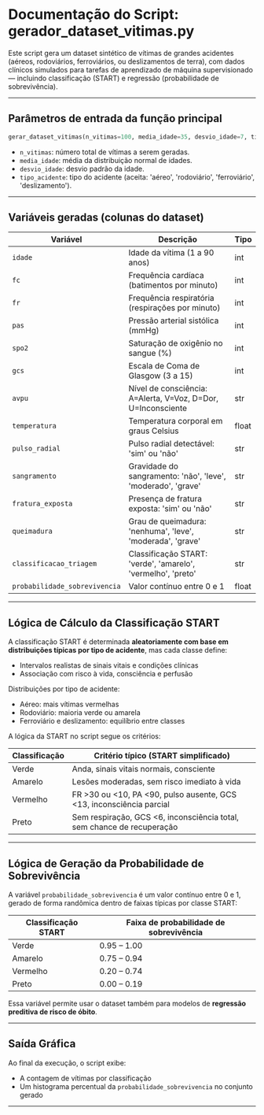 # Documentação do Script: gerador_dataset_vitimas.py

Este script gera um dataset sintético de vítimas de grandes acidentes (aéreos, rodoviários, ferroviários, ou deslizamentos de terra),
com dados clínicos simulados para tarefas de aprendizado de máquina supervisionado — incluindo classificação (START) e regressão
(probabilidade de sobrevivência).

---

## Parâmetros de entrada da função principal

```python
gerar_dataset_vitimas(n_vitimas=100, media_idade=35, desvio_idade=7, tipo_acidente='aéreo')
```

- `n_vitimas`: número total de vítimas a serem geradas.
- `media_idade`: média da distribuição normal de idades.
- `desvio_idade`: desvio padrão da idade.
- `tipo_acidente`: tipo do acidente (aceita: 'aéreo', 'rodoviário', 'ferroviário', 'deslizamento').

---

## Variáveis geradas (colunas do dataset)

| Variável               | Descrição                                               | Tipo       |
|------------------------|---------------------------------------------------------|------------|
| `idade`                | Idade da vítima (1 a 90 anos)                           | int        |
| `fc`                   | Frequência cardíaca (batimentos por minuto)             | int        |
| `fr`                   | Frequência respiratória (respirações por minuto)        | int        |
| `pas`                  | Pressão arterial sistólica (mmHg)                       | int        |
| `spo2`                 | Saturação de oxigênio no sangue (%)                     | int        |
| `gcs`                  | Escala de Coma de Glasgow (3 a 15)                      | int        |
| `avpu`                 | Nível de consciência: A=Alerta, V=Voz, D=Dor, U=Inconsciente | str    |
| `temperatura`          | Temperatura corporal em graus Celsius                   | float      |
| `pulso_radial`         | Pulso radial detectável: 'sim' ou 'não'                 | str        |
| `sangramento`          | Gravidade do sangramento: 'não', 'leve', 'moderado', 'grave' | str    |
| `fratura_exposta`      | Presença de fratura exposta: 'sim' ou 'não'             | str        |
| `queimadura`           | Grau de queimadura: 'nenhuma', 'leve', 'moderada', 'grave' | str    |
| `classificacao_triagem`| Classificação START: 'verde', 'amarelo', 'vermelho', 'preto' | str     |
| `probabilidade_sobrevivencia` | Valor contínuo entre 0 e 1                        | float      |

---

## Lógica de Cálculo da Classificação START

A classificação START é determinada **aleatoriamente com base em distribuições típicas por tipo de acidente**, mas cada classe define:

- Intervalos realistas de sinais vitais e condições clínicas
- Associação com risco à vida, consciência e perfusão

Distribuições por tipo de acidente:
- Aéreo: mais vítimas vermelhas
- Rodoviário: maioria verde ou amarela
- Ferroviário e deslizamento: equilíbrio entre classes

A lógica da START no script segue os critérios:

| Classificação | Critério típico (START simplificado)                                  |
|---------------|------------------------------------------------------------------------|
| Verde         | Anda, sinais vitais normais, consciente                                |
| Amarelo       | Lesões moderadas, sem risco imediato à vida                            |
| Vermelho      | FR >30 ou <10, PA <90, pulso ausente, GCS <13, inconsciência parcial   |
| Preto         | Sem respiração, GCS <6, inconsciência total, sem chance de recuperação |

---

## Lógica de Geração da Probabilidade de Sobrevivência

A variável `probabilidade_sobrevivencia` é um valor contínuo entre 0 e 1, gerado de forma randômica dentro de faixas típicas por classe START:

| Classificação START | Faixa de probabilidade de sobrevivência |
|---------------------|------------------------------------------|
| Verde               | 0.95 – 1.00                              |
| Amarelo             | 0.75 – 0.94                              |
| Vermelho            | 0.20 – 0.74                              |
| Preto               | 0.00 – 0.19                              |

Essa variável permite usar o dataset também para modelos de **regressão preditiva de risco de óbito**.

---

## Saída Gráfica

Ao final da execução, o script exibe:
- A contagem de vítimas por classificação
- Um histograma percentual da `probabilidade_sobrevivencia` no conjunto gerado

---